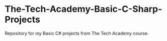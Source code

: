 # The-Tech-Academy-Basic-C-Sharp-Projects
Repository for my Basic C# projects from The Tech Academy course.

